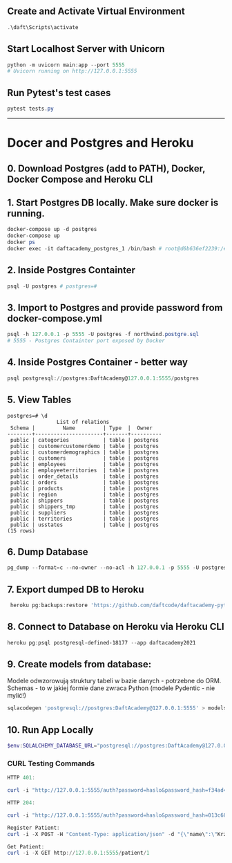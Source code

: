 ## Create and Activate Virtual Environment
```PowerShell
.\daft\Scripts\activate
```

## Start Localhost Server with Unicorn
```PowerShell
python -m uvicorn main:app --port 5555
# Uvicorn running on http://127.0.0.1:5555
```

## Run Pytest's test cases
```PowerShell
pytest tests.py
```

<hr>

# Docer and Postgres and Heroku
## 0. Download Postgres (add to PATH), Docker, Docker Compose and Heroku CLI

## 1. Start Postgres DB locally. Make sure docker is running.
```PowerShell
docker-compose up -d postgres
docker-compose up 
docker ps
docker exec -it daftacademy_postgres_1 /bin/bash # root@d6b636ef2239:/#
```

## 2. Inside Postgres Containter
```PowerShell
psql -U postgres # postgres=#
```

## 3. Import to Postgres and provide password from docker-compose.yml
```PowerShell
psql -h 127.0.0.1 -p 5555 -U postgres -f northwind.postgre.sql
# 5555 - Postgres Containter port exposed by Docker 
```

## 4. Inside Postgres Container - better way
```PowerShell
psql postgresql://postgres:DaftAcademy@127.0.0.1:5555/postgres
```

## 5. View Tables
```psql
postgres=# \d
                List of relations
 Schema |         Name         | Type  |  Owner
--------+----------------------+-------+----------
 public | categories           | table | postgres
 public | customercustomerdemo | table | postgres
 public | customerdemographics | table | postgres
 public | customers            | table | postgres
 public | employees            | table | postgres
 public | employeeterritories  | table | postgres
 public | order_details        | table | postgres
 public | orders               | table | postgres
 public | products             | table | postgres
 public | region               | table | postgres
 public | shippers             | table | postgres
 public | shippers_tmp         | table | postgres
 public | suppliers            | table | postgres
 public | territories          | table | postgres
 public | usstates             | table | postgres
(15 rows)
```

## 6. Dump Database
```PowerShell
pg_dump --format=c --no-owner --no-acl -h 127.0.0.1 -p 5555 -U postgres > northwind.sql.dump 
```
## 7. Export dumped DB to Heroku
```PowerShell
 heroku pg:backups:restore 'https://github.com/daftcode/daftacademy-python_levelup-spring2021/raw/master/5_O_jak_ORM/dumps/northwind.sql.dump' postgresql-defined-18177 --app daftacademy2021 --confirm daftacademy2021
```

## 8. Connect to Database on Heroku via Heroku CLI
```PowerShell
heroku pg:psql postgresql-defined-18177 --app daftacademy2021
```

## 9. Create models from database:
Modele odwzorowują struktury tabeli w bazie danych - potrzebne do ORM.
Schemas - to w jakiej formie dane zwraca Python (modele Pydentic - nie mylić!)
```PowerShell
sqlacodegen 'postgresql://postgres:DaftAcademy@127.0.0.1:5555' > models_postgres.py
```

## 10. Run App Locally
```PowerShell
$env:SQLALCHEMY_DATABASE_URL="postgresql://postgres:DaftAcademy@127.0.0.1:5555/postgres";  uvicorn main:app
```

### CURL Testing Commands
```PowerShell
HTTP 401:

curl -i "http://127.0.0.1:5555/auth?password=haslo&password_hash=f34ad4b3ae1e2cf33092e2abb60dc0444781c15d0e2e9ecdb37e4b14176a0164027b05900e09fa0f61a1882e0b89fbfa5dcfcc9765dd2ca4377e2c794837e091"

HTTP 204:

curl -i "http://127.0.0.1:5555/auth?password=haslo&password_hash=013c6889f799cd986a735118e1888727d1435f7f623d05d58c61bf2cd8b49ac90105e5786ceaabd62bbc27336153d0d316b2d13b36804080c44aa6198c533215"

Register Patient:
curl -i -X POST -H "Content-Type: application/json" -d "{\"name\":\"Krzysztof\", \"surname\":\"Jakubiak\"}" http://127.0.0.1:5555/register

Get Patient:
curl -i -X GET http://127.0.0.1:5555/patient/1
```